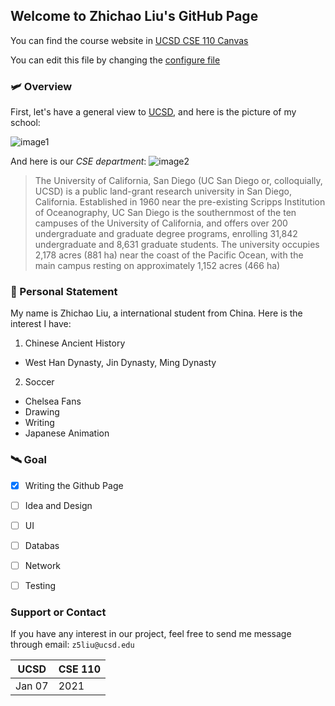 ## Welcome to Zhichao Liu's GitHub Page

You can find the course website in [UCSD CSE 110 Canvas](https://canvas.ucsd.edu/courses/21783) 

You can edit this file by changing the [configure file](./_config.yml)

### :small_airplane: Overview

First, let's have a general view to [UCSD](https://ucsd.edu), and here is the picture of my school:

![image1](https://timesofsandiego.com/wp-content/uploads/2020/07/UCSD-UC-San-Diego.jpg)

And here is our *CSE department*:
![image2](https://chronicle.brightspotcdn.com/d3/32/9b1356f80cf89cf03bea8a744cd0/cropped-calit2-3.jpg)

>The University of California, San Diego (UC San Diego or, colloquially, UCSD) is a public land-grant research university in San Diego, California. Established in 1960 near the pre-existing Scripps Institution of Oceanography, UC San Diego is the southernmost of the ten campuses of the University of California, and offers over 200 undergraduate and graduate degree programs, enrolling 31,842 undergraduate and 8,631 graduate students. The university occupies 2,178 acres (881 ha) near the coast of the Pacific Ocean, with the main campus resting on approximately 1,152 acres (466 ha)


### :rocket: Personal Statement

My name is Zhichao Liu, a international student from China. Here is the interest I have:
1. Chinese Ancient History 
 - West Han Dynasty, Jin Dynasty, Ming Dynasty
2. Soccer 
 - Chelsea Fans
- Drawing
- Writing 
- Japanese Animation 


### :artificial_satellite: Goal

- [x] Writing the Github Page
- [ ] Idea and Design
- [ ] UI
- [ ] Databas
- [ ] Network
- [ ] Testing


### Support or Contact

If you have any interest in our project, feel free to send me message through email: `z5liu@ucsd.edu`

<table>
<thead>
<tr>
<th>UCSD</th>
<th>CSE 110</th>
</tr>
</thead>
<tbody>
<tr>
<td>Jan 07</td>
<td>2021</td>
</tr>
</tbody>
</table>
